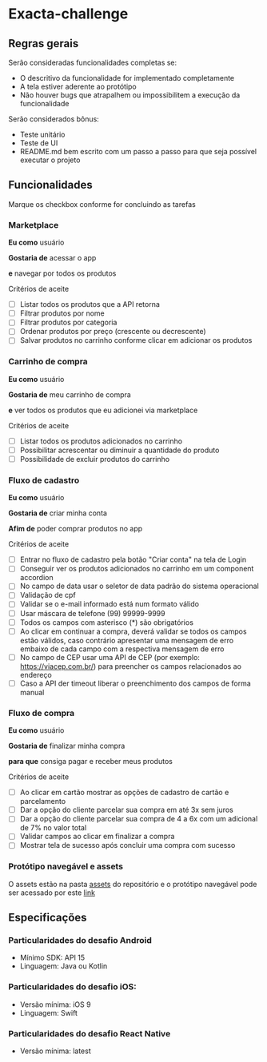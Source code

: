 # Exacta-challenge

## Regras gerais

Serão consideradas funcionalidades completas se:

- O descritivo da funcionalidade for implementado completamente
- A tela estiver aderente ao protótipo
- Não houver bugs que atrapalhem ou impossibilitem a execução da funcionalidade

Serão considerados bônus:

- Teste unitário
- Teste de UI
- README.md bem escrito com um passo a passo para que seja possível executar o projeto

## Funcionalidades

Marque os checkbox conforme for concluindo as tarefas

### Marketplace

**Eu como** usuário

**Gostaria de** acessar o app

**e** navegar por todos os produtos

Critérios de aceite

- [ ] Listar todos os produtos que a API retorna
- [ ] Filtrar produtos por nome
- [ ] Filtrar produtos por categoria
- [ ] Ordenar produtos por preço (crescente ou decrescente)
- [ ] Salvar produtos no carrinho conforme clicar em adicionar os produtos

### Carrinho de compra

**Eu como** usuário

**Gostaria de** meu carrinho de compra

**e** ver todos os produtos que eu adicionei via marketplace

Critérios de aceite

- [ ] Listar todos os produtos adicionados no carrinho
- [ ] Possibilitar acrescentar ou diminuir a quantidade do produto
- [ ] Possibilidade de excluir produtos do carrinho

### Fluxo de cadastro

**Eu como** usuário

**Gostaria de** criar minha conta

**Afim de** poder comprar produtos no app

Critérios de aceite

- [ ] Entrar no fluxo de cadastro pela botão "Criar conta" na tela de Login
- [ ] Conseguir ver os produtos adicionados no carrinho em um component accordion
- [ ] No campo de data usar o seletor de data padrão do sistema operacional
- [ ] Validação de cpf
- [ ] Validar se o e-mail informado está num formato válido
- [ ] Usar máscara de telefone (99) 99999-9999
- [ ] Todos os campos com asterisco (\*) são obrigatórios
- [ ] Ao clicar em continuar a compra, deverá validar se todos os campos estão válidos, caso contrário apresentar uma mensagem de erro embaixo de cada campo com a respectiva mensagem de erro
- [ ] No campo de CEP usar uma API de CEP (por exemplo: https://viacep.com.br/) para preencher os campos relacionados ao endereço
- [ ] Caso a API der timeout liberar o preenchimento dos campos de forma manual

### Fluxo de compra

**Eu como** usuário

**Gostaria de** finalizar minha compra

**para que** consiga pagar e receber meus produtos

Critérios de aceite

- [ ] Ao clicar em cartão mostrar as opções de cadastro de cartão e parcelamento
- [ ] Dar a opção do cliente parcelar sua compra em até 3x sem juros
- [ ] Dar a opção do cliente parcelar sua compra de 4 a 6x com um adicional de 7% no valor total
- [ ] Validar campos ao clicar em finalizar a compra
- [ ] Mostrar tela de sucesso após concluir uma compra com sucesso

### Protótipo navegável e assets

O assets estão na pasta [assets](./assets) do repositório e o protótipo navegável pode ser acessado por este [link](https://www.figma.com/proto/FaaAwc3nRRW4cTuxlQPNxw/Bicycle-Shop?node-id=118%3A280&scaling=min-zoom)

## Especificações

### Particularidades do desafio Android

- Mínimo SDK: API 15
- Linguagem: Java ou Kotlin

### Particularidades do desafio iOS:

- Versão mínima: iOS 9
- Linguagem: Swift

### Particularidades do desafio React Native

- Versão mínima: latest
